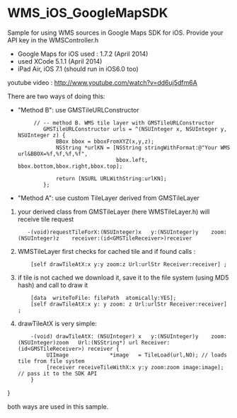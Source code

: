 WMS_iOS_GoogleMapSDK 
==============

Sample for using WMS sources in Google Maps SDK for iOS.
Provide your API key in the WMSController.h
* Google Maps for iOS used : 1.7.2 (April 2014)
* used XCode 5.1.1 (April 2014)
* iPad Air, iOS 7.1 (should run in iOS6.0 too)

youtube video : http://www.youtube.com/watch?v=dd6uj5dfm6A

There are two ways of doing this:
- "Method B": use GMSTileURLConstructor

           // -- method B. WMS tile layer with GMSTileURLConstructor
              GMSTileURLConstructor urls = ^(NSUInteger x, NSUInteger y, NSUInteger z) {
                  BBox bbox = bboxFromXYZ(x,y,z);
                  NSString *urlKN = [NSString stringWithFormat:@"Your WMS url&BBOX=%f,%f,%f,%f",
                                     bbox.left, bbox.bottom,bbox.right,bbox.top];
                  
                  return [NSURL URLWithString:urlKN];
              };
              
              
- "Method A": use custom TileLayer derived from  GMSTileLayer

 1. your derived class from GMSTileLayer (here WMSTileLayer.h)
 will receive tile request 
        
           -(void)requestTileForX:(NSUInteger)x   y:(NSUInteger)y    zoom:(NSUInteger)z    receiver:(id<GMSTileReceiver>)receiver

            
 2. WMSTileLayer first checks for cached tile and if found calls :
              
            [self drawTileAtX:x y:y zoom:z Url:urlStr Receiver:receiver] ;
 
 3. if tile is not cached we download it, save it to the file system (using MD5 hash) and call to draw it

           
            [data  writeToFile: filePath  atomically:YES];
            [self drawTileAtX:x y: y zoom: z Url:urlStr Receiver:receiver] ;
              
 4. drawTileAtX is very simple:
 
            -(void) drawTileAtX: (NSUInteger) x   y:(NSUInteger)y    zoom:(NSUInteger)zoom   Url:(NSString*) url Receiver: (id<GMSTileReceiver>) receiver {
                 UIImage             *image   = TileLoad(url,NO); // loads tile from file system
                 [receiver receiveTileWithX:x y:y zoom:zoom image:image]; // pass it to the SDK API
            }
    
}

both ways are used in this sample.
